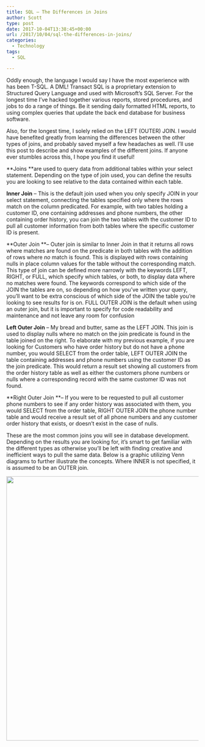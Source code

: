 ```yaml
---
title: SQL – The Differences in Joins
author: Scott
type: post
date: 2017-10-04T13:38:45+00:00
url: /2017/10/04/sql-the-differences-in-joins/
categories:
  - Technology
tags:
  - SQL

---
```

Oddly enough, the language I would say I have the most experience with has been T-SQL. A DML! Transact SQL is a proprietary extension to Structured Query Language and used with Microsoft&#8217;s SQL Server. For the longest time I&#8217;ve hacked together various reports, stored procedures, and jobs to do a range of things. Be it sending daily formatted HTML reports, to using complex queries that update the back end database for business software.

Also, for the longest time, I solely relied on the LEFT (OUTER) JOIN. I would have benefited greatly from learning the differences between the other types of joins, and probably saved myself a few headaches as well. I&#8217;ll use this post to describe and show examples of the different joins. If anyone ever stumbles across this, I hope you find it useful!

**Joins **are used to query data from additional tables within your select statement. Depending on the type of join used, you can define the results you are looking to see relative to the data contained within each table.

**Inner Join** &#8211; This is the default join used when you only specify JOIN in your select statement, connecting the tables specified only where the rows match on the column predicated. For example, with two tables holding a customer ID, one containing addresses and phone numbers, the other containing order history, you can join the two tables with the customer ID to pull all customer information from both tables where the specific customer ID is present.

**Outer Join **&#8211; Outer join is similar to Inner Join in that it returns all rows where matches are found on the predicate in both tables with the addition of rows where _no_ match is found. This is displayed with rows containing nulls in place column values for the table without the corresponding match. This type of join can be defined more narrowly with the keywords LEFT, RIGHT, or FULL, which specify which tables, or both, to display data where no matches were found. The keywords correspond to which side of the JOIN the tables are on, so depending on how you&#8217;ve written your query, you&#8217;ll want to be extra conscious of which side of the JOIN the table you&#8217;re looking to see results for is on. FULL OUTER JOIN is the default when using an outer join, but it is important to specify for code readability and maintenance and not leave any room for confusion

**Left Outer Join** &#8211; My bread and butter, same as the LEFT JOIN. This join is used to display nulls where no match on the join predicate is found in the table joined on the right. To elaborate with my previous example, if you are looking for Customers who have order history but do not have a phone number, you would SELECT from the order table, LEFT OUTER JOIN the table containing addresses and phone numbers using the customer ID as the join predicate. This would return a result set showing all customers from the order history table as well as either the customers phone numbers or nulls where a corresponding record with the same customer ID was not found.

**Right Outer Join **&#8211; If you were to be requested to pull all customer phone numbers to see if any order history was associated with them, you would SELECT from the order table, RIGHT OUTER JOIN the phone number table and would receive a result set of all phone numbers and any customer order history that exists, or doesn&#8217;t exist in the case of nulls.

These are the most common joins you will see in database development. Depending on the results you are looking for, it&#8217;s smart to get familiar with the different types as otherwise you&#8217;ll be left with finding creative and inefficient ways to pull the same data. Below is a graphic utilizing Venn diagrams to further illustrate the concepts. Where INNER is not specified, it is assumed to be an OUTER join.

<img class="alignnone size-full wp-image-181" src="https://i1.wp.com/scottrchristian.com/wp-content/uploads/2017/10/LEFT-vs-Right-Outer-Join-in-SQL.png?resize=980%2C693&#038;ssl=1" alt="" width="980" height="693" srcset="https://i1.wp.com/scottrchristian.com/wp-content/uploads/2017/10/LEFT-vs-Right-Outer-Join-in-SQL.png?w=1024&ssl=1 1024w, https://i1.wp.com/scottrchristian.com/wp-content/uploads/2017/10/LEFT-vs-Right-Outer-Join-in-SQL.png?resize=300%2C212&ssl=1 300w, https://i1.wp.com/scottrchristian.com/wp-content/uploads/2017/10/LEFT-vs-Right-Outer-Join-in-SQL.png?resize=768%2C543&ssl=1 768w" sizes="(max-width: 980px) 100vw, 980px" data-recalc-dims="1" />